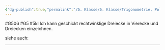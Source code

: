 ```yaml
---
{"dg-publish":true,"permalink":"/5. Klasse/5. Klasse/Trigonometrie, Polarkoordinaten/rechtwinklige Dreiecke in Figuren einzeichnen/"}
---
```


#G506 #G5 #5kl
Ich kann geschickt rechtwinklige Dreiecke in Vierecke und Dreiecken einzeichnen.

siehe auch:
___

